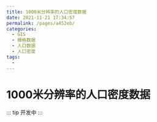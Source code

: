 ```yaml
---
title: 1000米分辨率的人口密度数据
date: 2021-11-21 17:34:57
permalink: /pages/a452eb/
categories:
  - GIS
  - 栅格数据
  - 人口数据
  - 人口密度
tags:
  - 
---
```

# 1000米分辨率的人口密度数据

::: tip
开发中
:::

